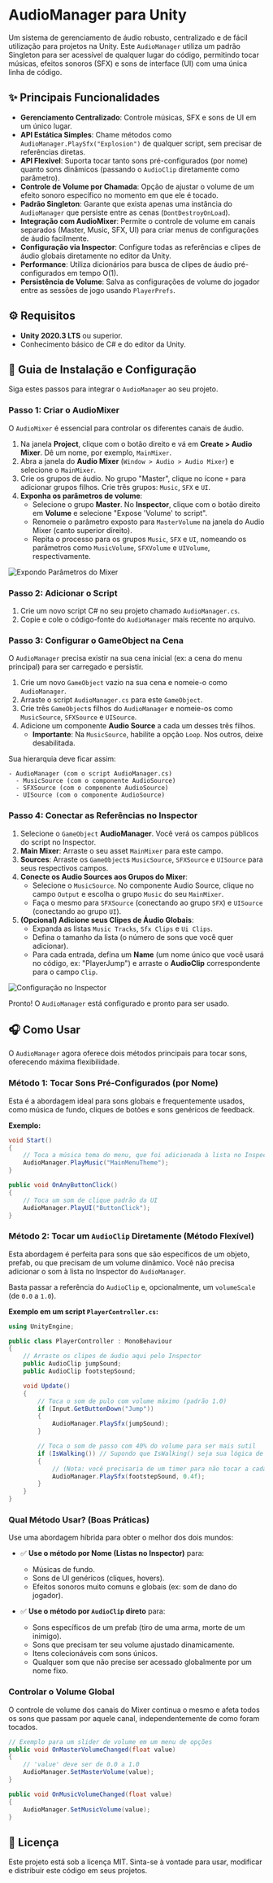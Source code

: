 # AudioManager para Unity

Um sistema de gerenciamento de áudio robusto, centralizado e de fácil utilização para projetos na Unity. Este `AudioManager` utiliza um padrão Singleton para ser acessível de qualquer lugar do código, permitindo tocar músicas, efeitos sonoros (SFX) e sons de interface (UI) com uma única linha de código.

## ✨ Principais Funcionalidades

- **Gerenciamento Centralizado**: Controle músicas, SFX e sons de UI em um único lugar.
- **API Estática Simples**: Chame métodos como `AudioManager.PlaySfx("Explosion")` de qualquer script, sem precisar de referências diretas.
- **API Flexível**: Suporta tocar tanto sons pré-configurados (por nome) quanto sons dinâmicos (passando o `AudioClip` diretamente como parâmetro).
- **Controle de Volume por Chamada**: Opção de ajustar o volume de um efeito sonoro específico no momento em que ele é tocado.
- **Padrão Singleton**: Garante que exista apenas uma instância do `AudioManager` que persiste entre as cenas (`DontDestroyOnLoad`).
- **Integração com AudioMixer**: Permite o controle de volume em canais separados (Master, Music, SFX, UI) para criar menus de configurações de áudio facilmente.
- **Configuração via Inspector**: Configure todas as referências e clipes de áudio globais diretamente no editor da Unity.
- **Performance**: Utiliza dicionários para busca de clipes de áudio pré-configurados em tempo O(1).
- **Persistência de Volume**: Salva as configurações de volume do jogador entre as sessões de jogo usando `PlayerPrefs`.

## ⚙️ Requisitos

- **Unity 2020.3 LTS** ou superior.
- Conhecimento básico de C# e do editor da Unity.

## 🚀 Guia de Instalação e Configuração

Siga estes passos para integrar o `AudioManager` ao seu projeto.

### Passo 1: Criar o AudioMixer

O `AudioMixer` é essencial para controlar os diferentes canais de áudio.

1.  Na janela **Project**, clique com o botão direito e vá em **Create > Audio Mixer**. Dê um nome, por exemplo, `MainMixer`.
2.  Abra a janela do **Audio Mixer** (`Window > Audio > Audio Mixer`) e selecione o `MainMixer`.
3.  Crie os grupos de áudio. No grupo "Master", clique no ícone `+` para adicionar grupos filhos. Crie três grupos: `Music`, `SFX` e `UI`.
4.  **Exponha os parâmetros de volume**:
    -   Selecione o grupo **Master**. No **Inspector**, clique com o botão direito em **Volume** e selecione "Expose 'Volume' to script".
    -   Renomeie o parâmetro exposto para `MasterVolume` na janela do Audio Mixer (canto superior direito).
    -   Repita o processo para os grupos `Music`, `SFX` e `UI`, nomeando os parâmetros como `MusicVolume`, `SFXVolume` e `UIVolume`, respectivamente.

![Expondo Parâmetros do Mixer](https://i.imgur.com/qe4yhbD.png)

### Passo 2: Adicionar o Script

1.  Crie um novo script C# no seu projeto chamado `AudioManager.cs`.
2.  Copie e cole o código-fonte do `AudioManager` mais recente no arquivo.

### Passo 3: Configurar o GameObject na Cena

O `AudioManager` precisa existir na sua cena inicial (ex: a cena do menu principal) para ser carregado e persistir.

1.  Crie um novo `GameObject` vazio na sua cena e nomeie-o como `AudioManager`.
2.  Arraste o script `AudioManager.cs` para este `GameObject`.
3.  Crie três `GameObject`s filhos do `AudioManager` e nomeie-os como `MusicSource`, `SFXSource` e `UISource`.
4.  Adicione um componente **Audio Source** a cada um desses três filhos.
    -   **Importante**: Na `MusicSource`, habilite a opção `Loop`. Nos outros, deixe desabilitada.

Sua hierarquia deve ficar assim:
```
- AudioManager (com o script AudioManager.cs)
  - MusicSource (com o componente AudioSource)
  - SFXSource (com o componente AudioSource)
  - UISource (com o componente AudioSource)
```

### Passo 4: Conectar as Referências no Inspector

1.  Selecione o `GameObject` **AudioManager**. Você verá os campos públicos do script no Inspector.
2.  **Main Mixer**: Arraste o seu asset `MainMixer` para este campo.
3.  **Sources**: Arraste os `GameObject`s `MusicSource`, `SFXSource` e `UISource` para seus respectivos campos.
4.  **Conecte os Audio Sources aos Grupos do Mixer**:
    -   Selecione o `MusicSource`. No componente Audio Source, clique no campo `Output` e escolha o grupo `Music` do seu `MainMixer`.
    -   Faça o mesmo para `SFXSource` (conectando ao grupo `SFX`) e `UISource` (conectando ao grupo `UI`).
5.  **(Opcional) Adicione seus Clipes de Áudio Globais**:
    -   Expanda as listas `Music Tracks`, `Sfx Clips` e `Ui Clips`.
    -   Defina o tamanho da lista (o número de sons que você quer adicionar).
    -   Para cada entrada, defina um **Name** (um nome único que você usará no código, ex: "PlayerJump") e arraste o **AudioClip** correspondente para o campo `Clip`.

![Configuração no Inspector](https://i.imgur.com/qe4yhbD.png)

Pronto! O `AudioManager` está configurado e pronto para ser usado.

## 🎧 Como Usar

O `AudioManager` agora oferece dois métodos principais para tocar sons, oferecendo máxima flexibilidade.

### Método 1: Tocar Sons Pré-Configurados (por Nome)

Esta é a abordagem ideal para sons globais e frequentemente usados, como música de fundo, cliques de botões e sons genéricos de feedback.

**Exemplo:**
```csharp
void Start()
{
    // Toca a música tema do menu, que foi adicionada à lista no Inspector
    AudioManager.PlayMusic("MainMenuTheme"); 
}

public void OnAnyButtonClick()
{
    // Toca um som de clique padrão da UI
    AudioManager.PlayUI("ButtonClick");
}
```

### Método 2: Tocar um `AudioClip` Diretamente (Método Flexível)

Esta abordagem é perfeita para sons que são específicos de um objeto, prefab, ou que precisam de um volume dinâmico. Você não precisa adicionar o som à lista no Inspector do `AudioManager`.

Basta passar a referência do `AudioClip` e, opcionalmente, um `volumeScale` (de `0.0` a `1.0`).

**Exemplo em um script `PlayerController.cs`:**
```csharp
using UnityEngine;

public class PlayerController : MonoBehaviour
{
    // Arraste os clipes de áudio aqui pelo Inspector
    public AudioClip jumpSound;
    public AudioClip footstepSound;

    void Update()
    {
        // Toca o som de pulo com volume máximo (padrão 1.0)
        if (Input.GetButtonDown("Jump"))
        {
            AudioManager.PlaySfx(jumpSound);
        }

        // Toca o som de passo com 40% do volume para ser mais sutil
        if (IsWalking()) // Supondo que IsWalking() seja sua lógica de movimento
        {
            // (Nota: você precisaria de um timer para não tocar a cada frame)
            AudioManager.PlaySfx(footstepSound, 0.4f);
        }
    }
}
```

### Qual Método Usar? (Boas Práticas)

Use uma abordagem híbrida para obter o melhor dos dois mundos:

-   ✅ **Use o método por Nome (Listas no Inspector)** para:
    -   Músicas de fundo.
    -   Sons de UI genéricos (cliques, hovers).
    -   Efeitos sonoros muito comuns e globais (ex: som de dano do jogador).

-   ✅ **Use o método por `AudioClip` direto** para:
    -   Sons específicos de um prefab (tiro de uma arma, morte de um inimigo).
    -   Sons que precisam ter seu volume ajustado dinamicamente.
    -   Itens colecionáveis com sons únicos.
    -   Qualquer som que não precise ser acessado globalmente por um nome fixo.

### Controlar o Volume Global

O controle de volume dos canais do Mixer continua o mesmo e afeta todos os sons que passam por aquele canal, independentemente de como foram tocados.

```csharp
// Exemplo para um slider de volume em um menu de opções
public void OnMasterVolumeChanged(float value)
{
    // 'value' deve ser de 0.0 a 1.0
    AudioManager.SetMasterVolume(value);
}

public void OnMusicVolumeChanged(float value)
{
    AudioManager.SetMusicVolume(value);
}
```

## 📜 Licença

Este projeto está sob a licença MIT. Sinta-se à vontade para usar, modificar e distribuir este código em seus projetos.

